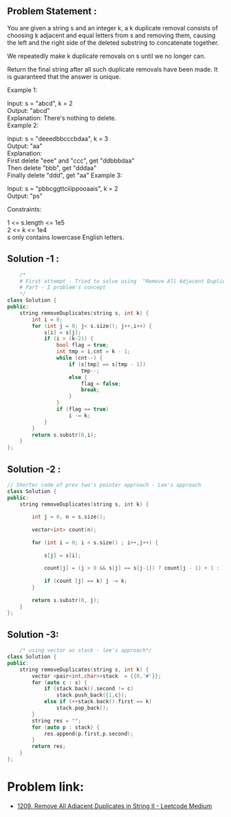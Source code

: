## Problem Statement :
You are given a string s and an integer k, a k duplicate removal consists of choosing k adjacent and equal letters from s and removing them, causing the left and the right side of the deleted substring to concatenate together.

We repeatedly make k duplicate removals on s until we no longer can.

Return the final string after all such duplicate removals have been made. It is guaranteed that the answer is unique.

 

Example 1:

Input: s = "abcd", k = 2</br>
Output: "abcd" </br>
Explanation: There's nothing to delete. </br>
Example 2:

Input: s = "deeedbbcccbdaa", k = 3 </br>
Output: "aa" </br>
Explanation:  </br>
First delete "eee" and "ccc", get "ddbbbdaa" </br>
Then delete "bbb", get "dddaa" </br>
Finally delete "ddd", get "aa" 
Example 3:

Input: s = "pbbcggttciiippooaais", k = 2 </br>
Output: "ps"
 

Constraints:

1 <= s.length <= 1e5 </br>
2 <= k <= 1e4 </br>
s only contains lowercase English letters.

## Solution -1 :
```c++
    /* 
    # First attempt - Tried to solve using  "Remove All Adjacent Duplicates in String"  
    # Part - I problem's concept
    */
class Solution {
public:
    string removeDuplicates(string s, int k) {
        int i = 0;
        for (int j = 0; j< s.size(); j++,i++) {
            s[i] = s[j];
            if (i > (k-2)) {
                bool flag = true;
                int tmp = i,cnt = k - 1;
                while (cnt--) {
                    if (s[tmp] == s[tmp - 1])
                        tmp--;
                    else {
                        flag = false;
                        break;
                    }
                }
                if (flag == true)
                    i -= k;
            }
        }
        return s.substr(0,i);
    }
};

```
## Solution -2 :
```c++
// Shorter code of prev two's pointer approach - Lee's approach
class Solution {
public:
    string removeDuplicates(string s, int k) {
        
        int j = 0, n = s.size();
        
        vector<int> count(n);
        
        for (int i = 0; i < s.size() ; i++,j++) {
            
            s[j] = s[i];
            
            count[j] = (j > 0 && s[j] == s[j-1]) ? count[j - 1] + 1 : 1;
            
            if (count [j] == k) j -= k;    
        }
        
        return s.substr(0, j);
    }
};
```

## Solution -3:
```c++
    /* using vector as stack - lee's approach*/
class Solution {
public:
    string removeDuplicates(string s, int k) {
        vector <pair<int,char>>stack  = {{0,'#'}};
        for (auto c : s) {
            if (stack.back().second != c) 
                stack.push_back({1,c});
            else if (++stack.back().first == k) 
                stack.pop_back();
        }
        string res = "";
        for (auto p : stack) {
            res.append(p.first,p.second);
        }
        return res;
    }
};
```

# Problem link:
- [1209. Remove All Adjacent Duplicates in String II - Leetcode Medium](https://leetcode.com/problems/remove-all-adjacent-duplicates-in-string-ii/)
